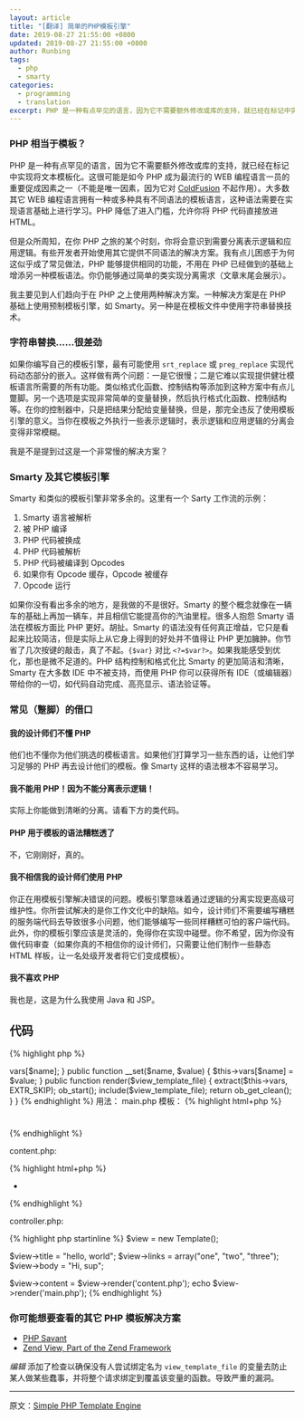 ```yaml
---
layout: article
title: "[翻译] 简单的PHP模板引擎"
date: 2019-08-27 21:55:00 +0800
updated: 2019-08-27 21:55:00 +0800
author: Runbing
tags:
  - php
  - smarty
categories:
  - programming
  - translation
excerpt: PHP 是一种有点罕见的语言，因为它不需要额外修改或库的支持，就已经在标记中实现将文本模板化。通过简单的 PHP 类就可以实现表示逻辑和应用逻辑的分离。而不用使用像 Smarty 这种看起来简洁但实际上臃肿的模板引擎。
---
```


<!-- ### PHP for templating? -->

### PHP 相当于模板？

<!-- PHP is a bit of a rare language as it can already template into text in markup with zero modifications or libraries. It is probably one of the big contributing factors why PHP is one of the most popular languages on the web today. (Can't be the only factor, it didn't work for ColdFusion) Most other web languages have a one or more templating languages with a different syntax that need to be learned on top of the implementing language. PHP lowers the bar to entry by allowing you to put your PHP code right into your html. But as we all know, sometime in your PHP tour, you will realize the need to separate presentation logic and the application logic. Some developers go running to some other solution that provides a different syntax. I am a bit puzzled on why this seems to be common practice, PHP can provide the same features without throwing another template syntax on top of what PHP already does. You can still achieve the separation needed with a simple class (shown at the end of this article). -->

PHP 是一种有点罕见的语言，因为它不需要额外修改或库的支持，就已经在标记中实现将文本模板化。这很可能是如今 PHP 成为最流行的 WEB 编程语言一员的重要促成因素之一（不能是唯一因素，因为它对 [ColdFusion](https://en.wikipedia.org/wiki/Adobe_ColdFusion) 不起作用）。大多数其它 WEB 编程语言拥有一种或多种具有不同语法的模板语言，这种语法需要在实现语言基础上进行学习。PHP 降低了进入门槛，允许你将 PHP 代码直接放进 HTML。

但是众所周知，在你 PHP 之旅的某个时刻，你将会意识到需要分离表示逻辑和应用逻辑。有些开发者开始使用其它提供不同语法的解决方案。我有点儿困惑于为何这似乎成了常见做法，PHP 能够提供相同的功能，不用在 PHP 已经做到的基础上增添另一种模板语法。你仍能够通过简单的类实现分离需求（文章末尾会展示）。

<!-- I mainly see two solutions that people tend to use over PHP. One solution is to use a premade template engine like Smarty on top of PHP. The other is to use string replacement techniques on a template file. -->

我主要见到人们趋向于在 PHP 之上使用两种解决方案。一种解决方案是在 PHP 基础上使用预制模板引擎，如 Smarty。另一种是在模板文件中使用字符串替换技术。

<!-- ### String replacement... sucks -->

### 字符串替换……很差劲

<!-- If you wrote your own template engine most likely using a `str_replace` or perhaps `preg_replace` to implement the embedding of dynamic parts of the code. There are two problems with this: One, it's slow; Secondly it's difficult to implement all the features needed to provide a robust templating language. Things like formatting functions, control structures etc are a bit clumsy to add to a solution like this. The other option is to implement very simple variable replacement, and then doing your formatting functions, control structures, etc. in your controller and just assign the result to variable replacement, however, that is completely against the point of having a template engine. The separation of presentation logic and app logic gets pretty blurry when you do some of the presentation logic outside of the template. -->

如果你编写自己的模板引擎，最有可能使用 `srt_replace` 或 `preg_replace` 实现代码动态部分的嵌入。这样做有两个问题：一是它很慢；二是它难以实现提供健壮模板语言所需要的所有功能。类似格式化函数、控制结构等添加到这种方案中有点儿蹩脚。另一个选项是实现非常简单的变量替换，然后执行格式化函数、控制结构等。在你的控制器中，只是把结果分配给变量替换，但是，那完全违反了使用模板引擎的意义。当你在模板之外执行一些表示逻辑时，表示逻辑和应用逻辑的分离会变得非常模糊。

<!-- Did I mention it's a pretty slow solution? -->

我是不是提到过这是一个非常慢的解决方案？

<!-- ### Smarty and other template engines -->

### Smarty 及其它模板引擎

<!-- Smarty and similar template engines are pretty darn redundant. Here is an example of the workflow for Smarty: -->

Smarty 和类似的模板引擎非常多余的。这里有一个 Sarty 工作流的示例：


<!-- * Smarty language is parsed
* Compiled to PHP
* PHP code is cached
* PHP code is parsed
* PHP code is compiled to opcodes
* If you have a opcode cache, opcodes are cached
* opcodes are ran -->

1. Smarty 语言被解析
2. 被 PHP 编译
3. PHP 代码被换成
4. PHP 代码被解析
5. PHP 代码被编译到 Opcodes
6. 如果你有 Opcode 缓存，Opcode 被缓存
7. Opcode 运行

<!-- If you don't see the redundancy there, I'm not doing my job very well. The whole idea of Smarty is like having a car on top of a car and believing it improves your gas mileage. Most people complain that the Smarty syntax is better than PHP's for templating. Bull. There is nothing really gained in Smarty's syntax, it only looks more concise, but in reality there is not enough gains to support having the bloat on top of PHP. You save a couple of keystrokes, big deal. <kbd>{$var}</kbd> vs. <kbd>&lt;?=$var?&gt;</kbd>. That is micro-optimization if I ever saw it. PHP control structres and formatting are much more concise and cleaner looking than Smarty's. Smarty doesn't work with most IDE's, so with PHP you gain everything you get with your IDE (or editor), code completion, highlighting, syntax linting, and more! -->

如果你没有看出多余的地方，是我做的不是很好。Smarty 的整个概念就像在一辆车的基础上再加一辆车，并且相信它能提高你的汽油里程。很多人抱怨 Smarty 语法在模板方面比 PHP 更好。胡扯。Smarty 的语法没有任何真正增益，它只是看起来比较简洁，但是实际上从它身上得到的好处并不值得让 PHP 更加臃肿。你节省了几次按键的敲击，真了不起。`{$var}` 对比 `<?=$var?>`。如果我能感受到优化，那也是微不足道的。PHP 结构控制和格式化比 Smarty 的更加简洁和清晰，Smarty 在大多数 IDE 中不被支持，而使用 PHP 你可以获得所有 IDE（或编辑器）带给你的一切，如代码自动完成、高亮显示、语法验证等。

<!-- ### common (lame) excuses -->

### 常见（蹩脚）的借口

<!-- #### My designers don't know PHP -->

#### 我的设计师们不懂 PHP

<!-- They also don't know the templating language you pick for them. If they are going to learn something, have them just learn enough PHP to do their templating. The syntax of something like smarty isn't really easier to learn at all. -->

他们也不懂你为他们挑选的模板语言。如果他们打算学习一些东西的话，让他们学习足够的 PHP 再去设计他们的模板。像 Smarty 这样的语法根本不容易学习。

<!-- #### I can't use PHP! that's not separating the presentation logic! -->

#### 我不能用 PHP！因为不能分离表示逻辑！

<!-- Actually you can achieve clear separation. See the class code below. -->

实际上你能做到清晰的分离。请看下方的类代码。

<!-- #### PHP syntax sucks for Templating -->

#### PHP 用于模板的语法糟糕透了

<!-- No, it's just fine. Really. -->

不，它刚刚好，真的。

<!-- #### I don't trust my designers with PHP -->

#### 我不相信我的设计师们使用 PHP

<!-- You are using a templating engine to solve the wrong problem. Template engines are meant to achieve higher maintainability through separation of logic. What you are trying to solve is a flaw in your job culture. These days, designers don't need to write bad server side code to cause a lot of hurt, they can write some horrid client side code that can be just as bad. Also your templating engine should be flexible in case you run into a wall in implementation. You don't want to paint yourself in a architectural corner because you don't do code review. (if you really don't trust your designers, only let them make static html mockups, have a jr. developer make them into templates.) -->

你正在用模板引擎解决错误的问题。模板引擎意味着通过逻辑的分离实现更高级可维护性。你所尝试解决的是你工作文化中的缺陷。如今，设计师们不需要编写糟糕的服务端代码去导致很多小问题，他们能够编写一些同样糟糕可怕的客户端代码。此外，你的模板引擎应该是灵活的，免得你在实现中碰壁。你不希望，因为你没有做代码审查（如果你真的不相信你的设计师们，只需要让他们制作一些静态 HTML 样板，让一名处级开发者将它们变成模板）。

<!-- #### I don't like PHP -->

#### 我不喜欢 PHP

<!-- Me either, that's why I work with Java and JSP. -->

我也是，这是为什么我使用 Java 和 JSP。

<!-- ## The Code: -->

## 代码

{% highlight php %}
<?php
class Template {
 private $vars = array();

 public function __get($name) {
  return $this->vars[$name];
 }

 public function __set($name, $value) {
  $this->vars[$name] = $value;
 }

 public function render($view_template_file) {
  extract($this->vars, EXTR_SKIP);
  ob_start();
  include($view_template_file);
  return ob_get_clean();
 }
}
{% endhighlight %}

<!-- Usage: -->

用法：

<!-- main.php template: -->

main.php 模板：

{% highlight html+php %}
<html>
<head>
  <title><?php echo $title; ?></title>
</head>
<body>
  <h1><?php echo $title; ?></h1>
  <div>
    <?php echo $content; ?>
  </div>
</body>
</html>
{% endhighlight %}

<p>content.php:</p>

{% highlight html+php %}
<ul>
  <?php foreach($links as $link): ?>
    <li><?php echo $link; ?></li>
  <?php endforeach; ?>
</ul>
<div>
  <?php echo $body; ?>
</div>
{% endhighlight %}

<p>controller.php:</p>

{% highlight php startinline %}
$view = new Template();

$view->title = "hello, world";
$view->links = array("one", "two", "three");
$view->body = "Hi, sup";

$view->content = $view->render('content.php');
echo $view->render('main.php');
{% endhighlight %}

<!-- ### Other PHP templating solutions you may want to check out -->

### 你可能想要查看的其它 PHP 模板解决方案

* [PHP Savant](http://phpsavant.com/)
* [Zend View, Part of the Zend Framework](http://framework.zend.com/manual/en/zend.view.html)

<!-- Added checks to make sure that no one tries to binding a variable named view_template_file to prevent someone doing something silly and bind the whole request to the function overriding the variable. Causing a nasty vulnerability。 -->

*编辑* 添加了检查以确保没有人尝试绑定名为 `view_template_file` 的变量去防止某人做某些蠢事，并将整个请求绑定到覆盖该变量的函数。导致严重的漏洞。

---

原文：[Simple PHP Template Engine](https://github.com/cythrawll/chadminick.com/blob/master/_posts/2009-09-30-simple-php-template-engine.markdown)